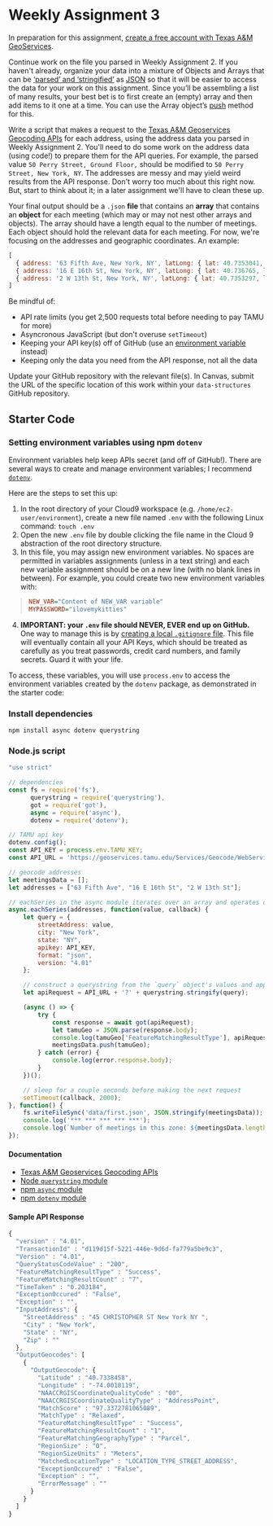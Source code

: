 # Weekly Assignment 3

In preparation for this assignment, [create a free account with Texas A&M GeoServices](https://geoservices.tamu.edu/Signup/). 

Continue work on the file you parsed in Weekly Assignment 2. If you haven't already, organize your data into a mixture of Objects and Arrays that can be [‘parsed’ and ‘stringified’](https://nodejs.org/en/knowledge/javascript-conventions/what-is-json/) as [JSON](https://developer.mozilla.org/en-US/docs/Learn/JavaScript/Objects/JSON) so that it will be easier to access the data for your work on this assignment. Since you’ll be assembling a list of many results, your best bet is to first create an (empty) array and then add items to it one at a time. You can use the Array object’s [push](https://developer.mozilla.org/en-US/docs/Web/JavaScript/Reference/Global_Objects/Array/push) method for this.

Write a script that makes a request to the [Texas A&M Geoservices Geocoding APIs](http://geoservices.tamu.edu/Services/Geocode/WebService/) for each address, using the address data you parsed in Weekly Assignment 2. You'll need to do some work on the address data (using code!) to prepare them for the API queries. For example, the parsed value `50 Perry Street, Ground Floor,` should be modified to `50 Perry Street, New York, NY`. The addresses are messy and may yield weird results from the API response. Don't worry too much about this right now. But, start to think about it; in a later assignment we'll have to clean these up.  

Your final output should be a `.json` **file** that contains an **array** that contains an **object** for each meeting (which may or may not nest other arrays and objects). The array should have a length equal to the number of meetings. Each object should hold the relevant data for each meeting. For now, we're focusing on the addresses and geographic coordinates. An example:  
```js
[ 
  { address: '63 Fifth Ave, New York, NY', latLong: { lat: 40.7353041, lng: -73.99413539999999 } },
  { address: '16 E 16th St, New York, NY', latLong: { lat: 40.736765, lng: -73.9919024 } },
  { address: '2 W 13th St, New York, NY', latLong: { lat: 40.7353297, lng: -73.99447889999999 } } 
]
```

Be mindful of:  
* API rate limits (you get 2,500 requests total before needing to pay TAMU for more)  
* Asyncronous JavaScript (but don't overuse `setTimeout`)  
* Keeping your API key(s) off of GitHub (use an [environment variable](https://www.npmjs.com/package/dotenv) instead)  
* Keeping only the data you need from the API response, not all the data  

Update your GitHub repository with the relevant file(s). In Canvas, submit the URL of the specific location of this work within your `data-structures` GitHub repository. 

## Starter Code

### Setting environment variables using npm `dotenv`

Environment variables help keep APIs secret (and off of GitHub!). There are several ways to create and manage environment variables; I recommend [`dotenv`](https://www.npmjs.com/package/dotenv).  

Here are the steps to set this up: 

1. In the root directory of your Cloud9 workspace (e.g. `/home/ec2-user/environment`), create a new file named `.env` with the following Linux command: `touch .env`  
2. Open the new `.env` file by double clicking the file name in the Cloud 9 abstraction of the root directory structure.  
3. In this file, you may assign new environment variables. No spaces are permitted in variables assignments (unless in a text string) and each new variable assignment should be on a new line (with no blank lines in between). For example, you could create two new environment variables with:
> ```ini
> NEW_VAR="Content of NEW_VAR variable"
> MYPASSWORD="ilovemykitties"
> ```
4. **IMPORTANT: your `.env` file should NEVER, EVER end up on GitHub.** One way to manage this is by [creating a local `.gitignore` file](https://help.github.com/en/articles/ignoring-files). This file will eventually contain all your API Keys, which should be treated as carefully as you treat passwords, credit card numbers, and family secrets. Guard it with your life. 

To access, these variables, you will use `process.env` to access the environment variables created by the `dotenv` package, as demonstrated in the starter code: 

### Install dependencies
```console
npm install async dotenv querystring
```

### Node.js script

```js
"use strict"

// dependencies
const fs = require('fs'),
      querystring = require('querystring'),
      got = require('got'),
      async = require('async'),
      dotenv = require('dotenv');

// TAMU api key
dotenv.config();
const API_KEY = process.env.TAMU_KEY;
const API_URL = 'https://geoservices.tamu.edu/Services/Geocode/WebService/GeocoderWebServiceHttpNonParsed_V04_01.aspx'

// geocode addresses
let meetingsData = [];
let addresses = ["63 Fifth Ave", "16 E 16th St", "2 W 13th St"];

// eachSeries in the async module iterates over an array and operates on each item in the array in series
async.eachSeries(addresses, function(value, callback) {
    let query = {
        streetAddress: value,
        city: "New York",
        state: "NY",
        apikey: API_KEY,
        format: "json",
        version: "4.01"
    };

    // construct a querystring from the `query` object's values and append it to the api URL
    let apiRequest = API_URL + '?' + querystring.stringify(query);

    (async () => {
    	try {
    		const response = await got(apiRequest);
    		let tamuGeo = JSON.parse(response.body);
    		console.log(tamuGeo['FeatureMatchingResultType'], apiRequest);
    		meetingsData.push(tamuGeo);
    	} catch (error) {
    		console.log(error.response.body);
    	}
    })();

    // sleep for a couple seconds before making the next request
    setTimeout(callback, 2000);
}, function() {
    fs.writeFileSync('data/first.json', JSON.stringify(meetingsData));
    console.log('*** *** *** *** ***');
    console.log(`Number of meetings in this zone: ${meetingsData.length}`);
});
```

#### Documentation

* [Texas A&M Geoservices Geocoding APIs](http://geoservices.tamu.edu/Services/Geocode/WebService/)  
* [Node `querystring` module](https://nodejs.org/api/querystring.html)
* [npm `async` module](http://caolan.github.io/async/)  
* [npm `dotenv` module](https://www.npmjs.com/package/dotenv)

#### Sample API Response

```javascript
{
  "version" : "4.01",
  "TransactionId" : "d119d15f-5221-446e-9d6d-fa779a5be9c3",
  "Version" : "4.01",
  "QueryStatusCodeValue" : "200",
  "FeatureMatchingResultType" : "Success",
  "FeatureMatchingResultCount" : "7",
  "TimeTaken" : "0.203184",
  "ExceptionOccured" : "False",
  "Exception" : "",
  "InputAddress": {
    "StreetAddress" : "45 CHRISTOPHER ST New York NY ",
    "City" : "New York",
    "State" : "NY",
    "Zip" : ""
  },
  "OutputGeocodes": [
    {
      "OutputGeocode": {
        "Latitude" : "40.7338458",
        "Longitude" : "-74.0018119",
        "NAACCRGISCoordinateQualityCode" : "00",
        "NAACCRGISCoordinateQualityType" : "AddressPoint",
        "MatchScore" : "97.3372781065089",
        "MatchType" : "Relaxed",
        "FeatureMatchingResultType" : "Success",
        "FeatureMatchingResultCount" : "1",
        "FeatureMatchingGeographyType" : "Parcel",
        "RegionSize" : "0",
        "RegionSizeUnits" : "Meters",
        "MatchedLocationType" : "LOCATION_TYPE_STREET_ADDRESS",
        "ExceptionOccured" : "False",
        "Exception" : "",
        "ErrorMessage" : ""
      }
    }
  ]
}
```